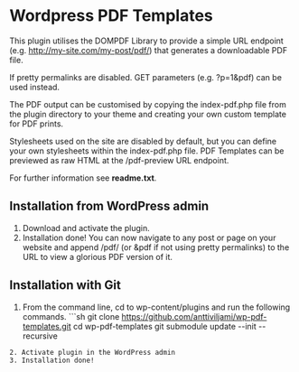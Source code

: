 Wordpress PDF Templates
=====================

This plugin utilises the DOMPDF Library to provide a simple URL endpoint (e.g. http://my-site.com/my-post/pdf/) that generates a downloadable PDF file.

If pretty permalinks are disabled. GET parameters (e.g. ?p=1&pdf) can be used instead.

The PDF output can be customised by copying the index-pdf.php file from the plugin directory to your theme and creating your own custom template for PDF prints.

Stylesheets used on the site are disabled by default, but you can define your own stylesheets within the index-pdf.php file. PDF Templates can be previewed as raw HTML at the /pdf-preview URL endpoint.

For further information see **readme.txt**.

## Installation from WordPress admin

1. Download and activate the plugin.
2. Installation done! You can now navigate to any post or page on your website and append /pdf/ (or &pdf if not using pretty permalinks) to the URL to view a glorious PDF version of it.

## Installation with Git

1. From the command line, cd to wp-content/plugins and run the following commands. ```sh
git clone https://github.com/anttiviljami/wp-pdf-templates.git
cd wp-pdf-templates
git submodule update --init --recursive
```
2. Activate plugin in the WordPress admin
3. Installation done! 
